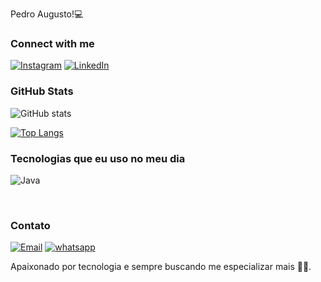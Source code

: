 Pedro Augusto!💻


### Connect with me

[![Instagram](https://img.shields.io/badge/-Instagram-000?style=for-the-badge&logo=instagram&logoColor=FF0000&color:FFF)](https://instagram.com/p_edroaug?igshid=YmMyMTA2M2Y=)
[![LinkedIn](https://img.shields.io/badge/-LinkedIn-000?style=for-the-badge&logo=linkedin&logoColor=FF0000&color:FFF)](https://www.linkedin.com/in/pedroaugustodevbked/)

### GitHub Stats
![GitHub stats](https://github-readme-stats-git-masterrstaa-rickstaa.vercel.app/api?username=devpedr&hide_title=true&show_icons=true&include_all_commits=false&count_private=true&line_height=25&hide=issues&bg_color=000&title_color=FF00F6&text_color=FFF&border_radius=3&border_color=36123c&icon_color=FF00F6&theme=jolly)

[![Top Langs](https://github-readme-stats.vercel.app/api/top-langs/?username=devpedr&layout=compact)](https://github.com/anuraghazra/github-readme-stats)
### Tecnologias que eu uso no meu dia 

![Java](https://img.shields.io/badge/java-%23ED8B00.svg?style=for-the-badge&logo=openjdk&logoColor=white)


<br/>

### Contato

[![Email](https://img.shields.io/badge/Gmail-D14836?style=for-the-badge&logo=gmail&logoColor=white)](mailto:pedroaugusto417@yahoo.com)
[![whatsapp](https://img.shields.io/badge/WhatsApp-25D366?style=for-the-badge&logo=whatsapp&logoColor=white)](tel:+5531995332736)

Apaixonado por tecnologia e sempre buscando me especializar mais 🚀💜.
